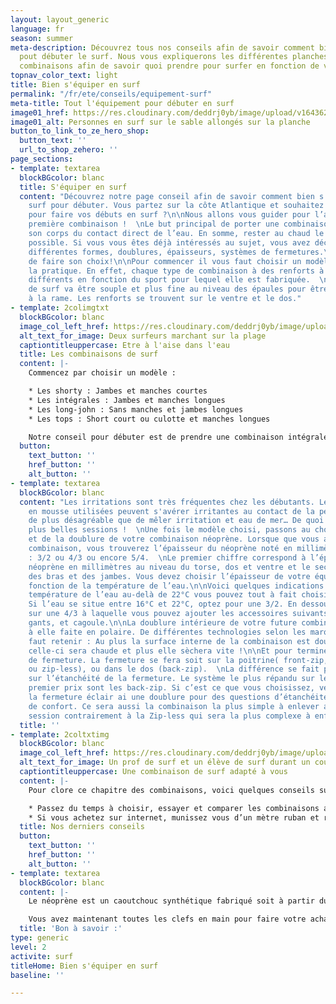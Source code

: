 ```yaml
---
layout: layout_generic
language: fr
season: summer
meta-description: Découvrez tous nos conseils afin de savoir comment bien s'équiper
  pout débuter le surf. Nous vous expliquerons les différentes planches de surf, les
  combinaisons afin de savoir quoi prendre pour surfer en fonction de votre niveau.
topnav_color_text: light
title: Bien s'équiper en surf
permalink: "/fr/ete/conseils/equipement-surf"
meta-title: Tout l'équipement pour débuter en surf
image01_href: https://res.cloudinary.com/deddrj0yb/image/upload/v1643624276/website/Surf%20Atlantic/IMG_7714_fsigmd.jpg
image01_alt: Personnes en surf sur le sable allongés sur la planche
button_to_link_to_ze_hero_shop:
  button_text: ''
  url_to_shop_zehero: ''
page_sections:
- template: textarea
  blockBGcolor: blanc
  title: S'équiper en surf
  content: "Découvrez notre page conseil afin de savoir comment bien s'équiper en
    surf pour débuter. Vous partez sur la côte Atlantique et souhaitez vous équiper
    pour faire vos débuts en surf ?\n\nNous allons vous guider pour l’achat de votre
    première combinaison !  \nLe but principal de porter une combinaison est d’isoler
    son corps du contact direct de l’eau. En somme, rester au chaud le plus longtemps
    possible. Si vous vous êtes déjà intéressés au sujet, vous avez découvert les
    différentes formes, doublures, épaisseurs, systèmes de fermetures.\n\nPas simple
    de faire son choix!\n\nPour commencer il vous faut choisir un modèle adapté à
    la pratique. En effet, chaque type de combinaison à des renforts à des endroits
    différents en fonction du sport pour lequel elle est fabriquée.  \nUne combinaison
    de surf va être souple et plus fine au niveau des épaules pour être confortable
    à la rame. Les renforts se trouvent sur le ventre et le dos."
- template: 2colimgtxt
  blockBGcolor: blanc
  image_col_left_href: https://res.cloudinary.com/deddrj0yb/image/upload/v1655882610/website/Surf%20Atlantic/arnaud-mesureur-17OxKyThYPo-unsplash.jpg
  alt_text_for_image: Deux surfeurs marchant sur la plage
  captiontitleuppercase: Etre à l'aise dans l'eau
  title: Les combinaisons de surf
  content: |-
    Commencez par choisir un modèle :

    * Les shorty : Jambes et manches courtes
    * Les intégrales : Jambes et manches longues
    * Les long-john : Sans manches et jambes longues
    * Les tops : Short court ou culotte et manches longues

    Notre conseil pour débuter est de prendre une combinaison intégrale. En effet, au-delà de vous garder au chaud, celle-ci va vous éviter les frottements entre la planche, vos jambes et l'intérieur de vos bras.
  button:
    text_button: ''
    href_button: ''
    alt_button: ''
- template: textarea
  blockBGcolor: blanc
  content: "Les irritations sont très fréquentes chez les débutants. Les planches
    en mousse utilisées peuvent s'avérer irritantes au contact de la peau. Et rien
    de plus désagréable que de mêler irritation et eau de mer… De quoi gâcher vos
    plus belles sessions !  \nUne fois le modèle choisi, passons au choix de l'épaisseur
    et de la doublure de votre combinaison néoprène. Lorsque que vous achetez une
    combinaison, vous trouverez l’épaisseur du néoprène noté en millimètres tel que
    : 3/2 ou 4/3 ou encore 5/4.  \nLe premier chiffre correspond à l’épaisseur du
    néoprène en millimètres au niveau du torse, dos et ventre et le second au niveau
    des bras et des jambes. Vous devez choisir l’épaisseur de votre équipement en
    fonction de la température de l’eau.\n\nVoici quelques indications :\n\nPour une
    température de l’eau au-delà de 22°C vous pouvez tout à fait choisir une 2/2.
    Si l’eau se situe entre 16°C et 22°C, optez pour une 3/2. En dessous de 16°C partez
    sur une 4/3 à laquelle vous pouvez ajouter les accessoires suivants : Chaussons,
    gants, et cagoule.\n\nLa doublure intérieure de votre future combinaison est quant
    à elle faite en polaire. De différentes technologies selon les marques. Ce qu’il
    faut retenir : Au plus la surface interne de la combinaison est doublée, plus
    celle-ci sera chaude et plus elle sèchera vite !\n\nEt pour terminer, le système
    de fermeture. La fermeture se fera soit sur la poitrine( front-zip, chest-zip
    ou zip-less), ou dans le dos (back-zip).  \nLa différence se fait principalement
    sur l’étanchéité de la fermeture. Le système le plus répandu sur les combinaisons
    premier prix sont les back-zip. Si c’est ce que vous choisissez, vérifiez que
    la fermeture éclair ai une doublure pour des questions d’étanchéité mais aussi
    de confort. Ce sera aussi la combinaison la plus simple à enlever après votre
    session contrairement à la Zip-less qui sera la plus complexe à enfiler et enlever…"
  title: ''
- template: 2coltxtimg
  blockBGcolor: blanc
  image_col_left_href: https://res.cloudinary.com/deddrj0yb/image/upload/v1651477288/website/Sama%20Sama/cours-de-surf-mimizan.jpg
  alt_text_for_image: Un prof de surf et un élève de surf durant un cours de surf
  captiontitleuppercase: Une combinaison de surf adapté à vous
  content: |-
    Pour clore ce chapitre des combinaisons, voici quelques conseils supplémentaires:

    * Passez du temps à choisir, essayer et comparer les combinaisons avant de vous en acheter une. Les tailles, les matières sont différentes d’une marque à l’autre.
    * Si vous achetez sur internet, munissez vous d’un mètre ruban et référez au Size chart de la combinaison qui vous a tapé dans l'œil. Une combinaison trop petite sera difficile à mettre, désagréable à porter. Une combinaison trop grande se remplira d’eau et ne fera plus office d’isolant.
  title: Nos derniers conseils
  button:
    text_button: ''
    href_button: ''
    alt_button: ''
- template: textarea
  blockBGcolor: blanc
  content: |-
    Le néoprène est un caoutchouc synthétique fabriqué soit à partir du pétrole soit à partir d’extraction de roche calcaire (limestone) qui a un impact environnemental coûteux. Certaines marques de surf ont décidé de chercher des alternatives et ont intégré 30% de pneus recyclés à leur néoprène, d’autres utilisent du caoutchouc naturel, ou encore un mélange de matières naturelles.

    Vous avez maintenant toutes les clefs en main pour faire votre achat de combinaison !
  title: 'Bon à savoir :'
type: generic
level: 2
activite: surf
titleHome: Bien s'équiper en surf
baseline: ''

---
```

